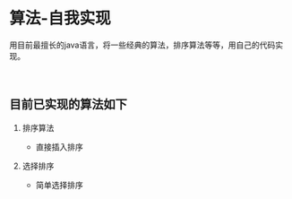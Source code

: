 # 算法-自我实现

用目前最擅长的java语言，将一些经典的算法，排序算法等等，用自己的代码实现。



&nbsp;
&nbsp;
&nbsp;


## 目前已实现的算法如下
1. 排序算法

	- 直接插入排序
	
2. 选择排序

	- 简单选择排序
	
